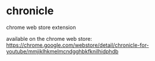 # chronicle
chrome web store extension

available on the chrome web store: https://chrome.google.com/webstore/detail/chronicle-for-youtube/mmjiklhkmelmcndgghbkfknilhidphdb